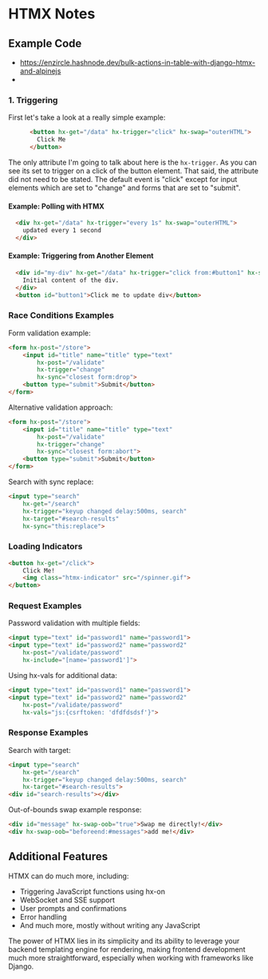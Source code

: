 # HTMX Notes

## Example Code

- https://enzircle.hashnode.dev/bulk-actions-in-table-with-django-htmx-and-alpinejs
- 
### 1. Triggering

First let's take a look at a really simple example:

```html
      <button hx-get="/data" hx-trigger="click" hx-swap="outerHTML">
        Click Me
      </button>
```

The only attribute I'm going to talk about here is the `hx-trigger`. As you can see its set to trigger on a click of the button element. That said, the attribute did not need to be stated. The default event is "click" except for input elements which are set to "change" and forms that are set to "submit".

#### Example: Polling with HTMX

```html
  <div hx-get="/data" hx-trigger="every 1s" hx-swap="outerHTML">
    updated every 1 second
  </div>
```

#### Example: Triggering from Another Element

```html
  <div id="my-div" hx-get="/data" hx-trigger="click from:#button1" hx-swap="outerHTML">
    Initial content of the div.
  </div>
  <button id="button1">Click me to update div</button>
```

### Race Conditions Examples

Form validation example:
```html
<form hx-post="/store">
    <input id="title" name="title" type="text"
        hx-post="/validate"
        hx-trigger="change"
        hx-sync="closest form:drop">
    <button type="submit">Submit</button>
</form>
```

Alternative validation approach:
```html
<form hx-post="/store">
    <input id="title" name="title" type="text"
        hx-post="/validate"
        hx-trigger="change"
        hx-sync="closest form:abort">
    <button type="submit">Submit</button>
</form>
```

Search with sync replace:
```html
<input type="search" 
    hx-get="/search" 
    hx-trigger="keyup changed delay:500ms, search" 
    hx-target="#search-results"
    hx-sync="this:replace">
```

### Loading Indicators

```html
<button hx-get="/click">
    Click Me!
    <img class="htmx-indicator" src="/spinner.gif">
</button>
```

### Request Examples

Password validation with multiple fields:

```html 
<input type="text" id="password1" name="password1">
<input type="text" id="password2" name="password2" 
    hx-post="/validate/password" 
    hx-include="[name='password1']">
```

Using hx-vals for additional data:

```html
<input type="text" id="password1" name="password1">
<input type="text" id="password2" name="password2" 
    hx-post="/validate/password" 
    hx-vals="js:{csrftoken: 'dfdfdsdsf'}">
```

### Response Examples

Search with target:
```html
<input type="search" 
    hx-get="/search" 
    hx-trigger="keyup changed delay:500ms, search" 
    hx-target="#search-results">
<div id="search-results"></div>
```

Out-of-bounds swap example response:

```html     
<div id="message" hx-swap-oob="true">Swap me directly!</div>
<div hx-swap-oob="beforeend:#messages">add me!</div>
```

## Additional Features

HTMX can do much more, including:
- Triggering JavaScript functions using hx-on
- WebSocket and SSE support
- User prompts and confirmations
- Error handling
- And much more, mostly without writing any JavaScript

The power of HTMX lies in its simplicity and its ability to leverage your backend templating engine for rendering, making frontend development much more straightforward, especially when working with frameworks like Django.
